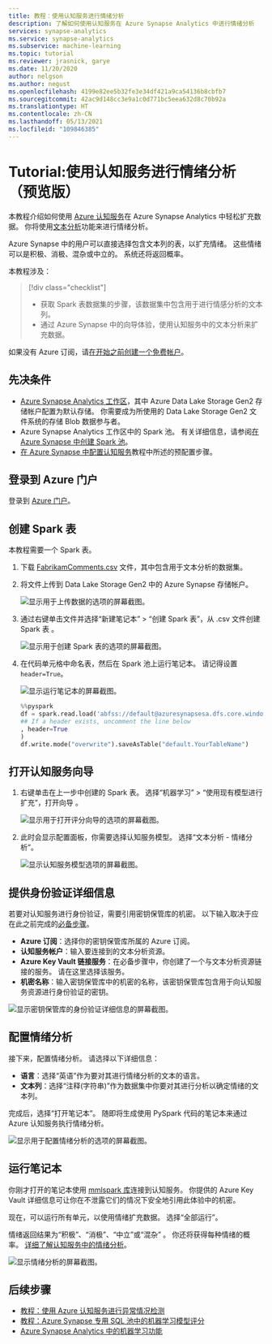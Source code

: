 ```yaml
---
title: 教程：使用认知服务进行情绪分析
description: 了解如何使用认知服务在 Azure Synapse Analytics 中进行情绪分析
services: synapse-analytics
ms.service: synapse-analytics
ms.subservice: machine-learning
ms.topic: tutorial
ms.reviewer: jrasnick, garye
ms.date: 11/20/2020
author: nelgson
ms.author: negust
ms.openlocfilehash: 4199e82ee5b32fe3e34df421a9ca54136b8cbfb7
ms.sourcegitcommit: 42ac9d148cc3e9a1c0d771bc5eea632d8c70b92a
ms.translationtype: HT
ms.contentlocale: zh-CN
ms.lasthandoff: 05/13/2021
ms.locfileid: "109846385"
---
```

# <a name="tutorial-sentiment-analysis-with-cognitive-services-preview"></a>Tutorial:使用认知服务进行情绪分析（预览版）

本教程介绍如何使用 [Azure 认知服务](../../cognitive-services/index.yml)在 Azure Synapse Analytics 中轻松扩充数据。 你将使用[文本分析](../../cognitive-services/text-analytics/index.yml)功能来进行情绪分析。 

Azure Synapse 中的用户可以直接选择包含文本列的表，以扩充情绪。 这些情绪可以是积极、消极、混杂或中立的。 系统还将返回概率。

本教程涉及：

> [!div class="checklist"]
> - 获取 Spark 表数据集的步骤，该数据集中包含用于进行情感分析的文本列。
> - 通过 Azure Synapse 中的向导体验，使用认知服务中的文本分析来扩充数据。

如果没有 Azure 订阅，请[在开始之前创建一个免费帐户](https://azure.microsoft.com/free/)。

## <a name="prerequisites"></a>先决条件

- [Azure Synapse Analytics 工作区](../get-started-create-workspace.md)，其中 Azure Data Lake Storage Gen2 存储帐户配置为默认存储。 你需要成为所使用的 Data Lake Storage Gen2 文件系统的存储 Blob 数据参与者。
- Azure Synapse Analytics 工作区中的 Spark 池。 有关详细信息，请参阅[在 Azure Synapse 中创建 Spark 池](../quickstart-create-sql-pool-studio.md)。
- [在 Azure Synapse 中配置认知服务](tutorial-configure-cognitive-services-synapse.md)教程中所述的预配置步骤。

## <a name="sign-in-to-the-azure-portal"></a>登录到 Azure 门户

登录到 [Azure 门户](https://portal.azure.com/)。

## <a name="create-a-spark-table"></a>创建 Spark 表

本教程需要一个 Spark 表。

1. 下载 [FabrikamComments.csv](https://github.com/Kaiqb/KaiqbRepo0731190208/blob/master/CognitiveServices/TextAnalytics/FabrikamComments.csv) 文件，其中包含用于文本分析的数据集。 

1. 将文件上传到 Data Lake Storage Gen2 中的 Azure Synapse 存储帐户。
  
   ![显示用于上传数据的选项的屏幕截图。](media/tutorial-cognitive-services/tutorial-cognitive-services-sentiment-00a.png)

1. 通过右键单击文件并选择“新建笔记本” > “创建 Spark 表”，从 .csv 文件创建 Spark 表 。

   ![显示用于创建 Spark 表的选项的屏幕截图。](media/tutorial-cognitive-services/tutorial-cognitive-services-sentiment-00b.png)

1. 在代码单元格中命名表，然后在 Spark 池上运行笔记本。 请记得设置 `header=True`。

   ![显示运行笔记本的屏幕截图。](media/tutorial-cognitive-services/tutorial-cognitive-services-sentiment-00c.png)

   ```python
   %%pyspark
   df = spark.read.load('abfss://default@azuresynapsesa.dfs.core.windows.net/data/FabrikamComments.csv', format='csv'
   ## If a header exists, uncomment the line below
   , header=True
   )
   df.write.mode("overwrite").saveAsTable("default.YourTableName")
   ```

## <a name="open-the-cognitive-services-wizard"></a>打开认知服务向导

1. 右键单击在上一步中创建的 Spark 表。 选择“机器学习” > “使用现有模型进行扩充”，打开向导 。

   ![显示用于打开评分向导的选项的屏幕截图。](media/tutorial-cognitive-services/tutorial-cognitive-services-sentiment-00d.png)

2. 此时会显示配置面板，你需要选择认知服务模型。 选择“文本分析 - 情绪分析”。

   ![显示认知服务模型选项的屏幕截图。](media/tutorial-cognitive-services/tutorial-cognitive-services-sentiment-00e.png)

## <a name="provide-authentication-details"></a>提供身份验证详细信息

若要对认知服务进行身份验证，需要引用密钥保管库的机密。 以下输入取决于应在此之前完成的[必备步骤](tutorial-configure-cognitive-services-synapse.md)。

- **Azure 订阅**：选择你的密钥保管库所属的 Azure 订阅。
- **认知服务帐户**：输入要连接到的文本分析资源。
- **Azure Key Vault 链接服务**：在必备步骤中，你创建了一个与文本分析资源链接的服务。 请在这里选择该服务。
- **机密名称**：输入密钥保管库中的机密的名称，该密钥保管库包含用于向认知服务资源进行身份验证的密钥。

![显示密钥保管库的身份验证详细信息的屏幕截图。](media/tutorial-cognitive-services/tutorial-cognitive-services-sentiment-00f.png)

## <a name="configure-sentiment-analysis"></a>配置情绪分析

接下来，配置情绪分析。 请选择以下详细信息：
- **语言**：选择“英语”作为要对其进行情绪分析的文本的语言。
- **文本列**：选择“注释(字符串)”作为数据集中你要对其进行分析以确定情绪的文本列。

完成后，选择“打开笔记本”。 随即将生成使用 PySpark 代码的笔记本来通过 Azure 认知服务执行情绪分析。

![显示用于配置情绪分析的选项的屏幕截图。](media/tutorial-cognitive-services/tutorial-cognitive-services-sentiment-00g.png)

## <a name="run-the-notebook"></a>运行笔记本

你刚才打开的笔记本使用 [mmlspark 库](https://github.com/Azure/mmlspark)连接到认知服务。 你提供的 Azure Key Vault 详细信息可让你在不泄露它们的情况下安全地引用此体验中的机密。

现在，可以运行所有单元，以使用情绪扩充数据。 选择“全部运行”。 

情绪返回结果为“积极”、“消极”、“中立”或“混杂”   。 你还将获得每种情绪的概率。 [详细了解认知服务中的情绪分析](../../cognitive-services/text-analytics/how-tos/text-analytics-how-to-sentiment-analysis.md)。

![显示情绪分析的屏幕截图。](media/tutorial-cognitive-services/tutorial-cognitive-services-sentiment-00h.png)

## <a name="next-steps"></a>后续步骤
- [教程：使用 Azure 认知服务进行异常情况检测](tutorial-cognitive-services-anomaly.md)
- [教程：Azure Synapse 专用 SQL 池中的机器学习模型评分](tutorial-sql-pool-model-scoring-wizard.md)
- [Azure Synapse Analytics 中的机器学习功能](what-is-machine-learning.md)
